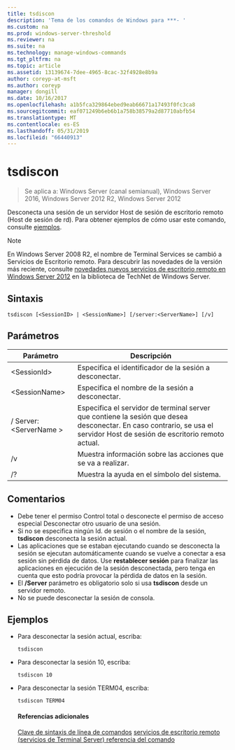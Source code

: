 ```yaml
---
title: tsdiscon
description: 'Tema de los comandos de Windows para ***- '
ms.custom: na
ms.prod: windows-server-threshold
ms.reviewer: na
ms.suite: na
ms.technology: manage-windows-commands
ms.tgt_pltfrm: na
ms.topic: article
ms.assetid: 13139674-7dee-4965-8cac-32f4928e8b9a
author: coreyp-at-msft
ms.author: coreyp
manager: dongill
ms.date: 10/16/2017
ms.openlocfilehash: a1b5fca329864ebed9eab66671a17493f0fc3ca8
ms.sourcegitcommit: eaf071249b6eb6b1a758b38579a2d87710abfb54
ms.translationtype: MT
ms.contentlocale: es-ES
ms.lasthandoff: 05/31/2019
ms.locfileid: "66440913"
---
```

# <a name="tsdiscon"></a>tsdiscon

>Se aplica a: Windows Server (canal semianual), Windows Server 2016, Windows Server 2012 R2, Windows Server 2012

Desconecta una sesión de un servidor Host de sesión de escritorio remoto (Host de sesión de rd).
Para obtener ejemplos de cómo usar este comando, consulte [ejemplos](#BKMK_examples).

> [!NOTE]
> En Windows Server 2008 R2, el nombre de Terminal Services se cambió a Servicios de Escritorio remoto. Para descubrir las novedades de la versión más reciente, consulte [novedades nuevos servicios de escritorio remoto en Windows Server 2012](https://technet.microsoft.com/library/hh831527) en la biblioteca de TechNet de Windows Server.

## <a name="syntax"></a>Sintaxis
```
tsdiscon [<SessionID> | <SessionName>] [/server:<ServerName>] [/v]
```

## <a name="parameters"></a>Parámetros

|Parámetro|Descripción|
|-------|--------|
|\<SessionId>|Especifica el identificador de la sesión a desconectar.|
|\<SessionName>|Especifica el nombre de la sesión a desconectar.|
|/ Server:\<ServerName >|Especifica el servidor de terminal server que contiene la sesión que desea desconectar. En caso contrario, se usa el servidor Host de sesión de escritorio remoto actual.|
|/v|Muestra información sobre las acciones que se va a realizar.|
|/?|Muestra la ayuda en el símbolo del sistema.|

## <a name="remarks"></a>Comentarios
-   Debe tener el permiso Control total o desconecte el permiso de acceso especial Desconectar otro usuario de una sesión.
-   Si no se especifica ningún Id. de sesión o el nombre de la sesión, **tsdiscon** desconecta la sesión actual.
-   Las aplicaciones que se estaban ejecutando cuando se desconecta la sesión se ejecutan automáticamente cuando se vuelve a conectar a esa sesión sin pérdida de datos. Use **restablecer sesión** para finalizar las aplicaciones en ejecución de la sesión desconectada, pero tenga en cuenta que esto podría provocar la pérdida de datos en la sesión.
-   El **/Server** parámetro es obligatorio solo si usa **tsdiscon** desde un servidor remoto.
-   No se puede desconectar la sesión de consola.

## <a name="BKMK_examples"></a>Ejemplos
- Para desconectar la sesión actual, escriba:
  ```
  tsdiscon
  ```
- Para desconectar la sesión 10, escriba:
  ```
  tsdiscon 10
  ```
- Para desconectar la sesión TERM04, escriba:
  ```
  tsdiscon TERM04
  ```
  #### <a name="additional-references"></a>Referencias adicionales
  [Clave de sintaxis de línea de comandos](command-line-syntax-key.md)
  [servicios de escritorio remoto &#40;servicios de Terminal Server&#41; referencia del comando](remote-desktop-services-terminal-services-command-reference.md)
